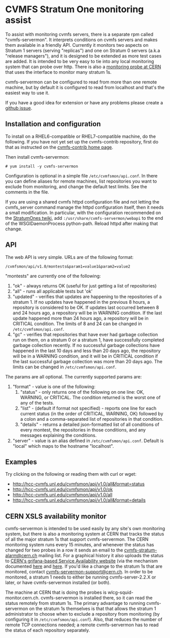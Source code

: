 CVMFS Stratum One monitoring assist
===================================

To assist with monitoring cvmfs servers, there is a separate rpm
called \"cvmfs-servermon\". It interprets conditions on cvmfs servers
and makes them available in a friendly API. Currently it monitors two
aspects on Stratum 1 servers (serving \"replicas\") and one on Stratum
0 servers (a.k.a \"release managers\"), and it is designed to be
extended as more test cases are added. It is intended to be very easy
to tie into any local monitoring system that can probe over http.  There
is also a [monitoring probe at CERN](#cern-xsls-availability-monitor)
that uses the interface to monitor many stratum 1s.

cvmfs-servermon can be configured to read from more than one remote
machine, but by default it is configured to read from localhost and
that\'s the easiest way to use it.

If you have a good idea for extension or have any problems please create a
[github issue](https://github.com/cvmfs-contrib/cvmfs-servermon/issues).

Installation and configuration
------------------------------

To install on a RHEL6-compatible or RHEL7-compatible machine, do the
following. If you have not yet set up the cvmfs-contrib repository,
first do that as instructed on the
[cvmfs-contrib home page](https://cvmfs-contrib.github.io).

Then install cvmfs-servermon:

    # yum install -y cvmfs-servermon

Configuration is optional in a simple file `/etc/cvmfsmon/api.conf`. In
there you can define aliases for remote machines, list repositories you
want to exclude from monitoring, and change the default test limits. See
the comments in the file.

If you are using a shared cvmfs httpd configuration file and not letting
the cvmfs\_server command manage the httpd configuration itself, then it
needs a small modification. In particular, with the configuration
recommended on the
[StratumOnes twiki](https://twiki.cern.ch/twiki/bin/view/CvmFS/StratumOnes#2_1_X_Configuration),
add `:/usr/share/cvmfs-servermon/webapi` to the end of the
WSGIDaemonProcess python-path. Reload httpd after making that change.

API
---

The web API is very simple. URLs are of the following format:

    /cvmfsmon/api/v1.0/montests&param1=value1&param2=value2

\"montests\" are currently one of the following:

1.  \"ok\" - always returns OK (useful for just getting a list of
    repositories)
2.  \"all\" - runs all applicable tests but \'ok\'
3.  \"updated\" - verifies that updates are happening to the
    repositories of a stratum 1. If no updates have happened in the
    previous 8 hours, a repository is considered to be OK. If updates
    last occurred between 8 and 24 hours ago, a repository will be in
    WARNING condition. If the last update happened more than 24 hours
    ago, a repository will be in CRITICAL condition. The limits of 8 and
    24 can be changed in `/etc/cvmfsmon/api.conf`.
4.  \"gc\" - verifies that repositories that have ever had garbage
    collection run on them, on a stratum 0 or a stratum 1, have
    successfully completed garbage collection recently. If no successful
    garbage collections have happened in the last 10 days and less than
    20 days ago, the repository will be in a WARNING condition, and it
    will be in CRITICAL condition if the last successful garbage
    collection was more than 20 days ago. The limits can be changed in
    `/etc/cvmfsmon/api.conf`.

The params are all optional. The currently supported params are:

1.  \"format\" - value is one of the following:
    1.  \"status\" - only returns one of the following on one line: OK,
        WARNING, or CRITICAL. The condition returned is the worst one of
        any of the tests.
    2.  \"list\" - (default if format not specified) - reports one line
        for each current status (in the order of CRITICAL, WARNING, OK)
        followed by a colon and a comma-separated list of repositories
        in that condition.
    3.  \"details\" - returns a detailed json-formatted list of all
        conditions of every montest, the repositories in those
        conditions, and any messages explaining the conditions.
2.  \"server\" - value is an alias defined in `/etc/cvmfsmon/api.conf`.
    Default is \"local\" which maps to the hostname \"localhost\".

Examples
--------

Try clicking on the following or reading them with curl or wget:

- <http://hcc-cvmfs.unl.edu/cvmfsmon/api/v1.0/all&format=status>
- <http://hcc-cvmfs.unl.edu/cvmfsmon/api/v1.0/ok>
- <http://hcc-cvmfs.unl.edu/cvmfsmon/api/v1.0/all>
- <http://hcc-cvmfs.unl.edu/cvmfsmon/api/v1.0/all&format=details>


CERN XSLS availability monitor
------------------------------

cvmfs-servermon is intended to be used easily by any site\'s own
monitoring system, but there is also a monitoring system at CERN that
tracks the status of all the major stratum 1s that support
cvmfs-servermon. The CERN monitoring system runs every 15 minutes, and
whenever the status has changed for two probes in a row it sends an
email to the
[cvmfs-stratum-alarm@cern.ch](mailto:cvmfs-stratum-alarm@cern.ch)
mailing list. For a graphical history it also uploads the status to
[CERN\'s grifana-based Service Availability website](https://monit-grafana.cern.ch/d/000000855/overview-service-availability?orgId=1&var-isfe=All&var-regexp=cvmfs_stratum1mon)
(via the mechanism documented
[here](https://itmon.web.cern.ch/itmon/recipes/how_to_publish_service_metrics.html) and
[here](https://itmon.web.cern.ch/itmon/recipes/how_to_create_a_service_xml.html).
If you'd like a change to the stratum 1s that are monitored, contact
[cvmfs-servermon-support@cern.ch](mailto:cvmfs-servermon-support@cern.ch).
In order to be monitored, a stratum 1 needs to either be running
cvmfs-server-2.2.X or later, or have cvmfs-servermon installed (or
both).

The machine at CERN that is doing the probes is wlcg-squid-monitor.cern.ch.
cvmfs-servermon is installed there, so it can read the status remotely
from stratum 1s. The primary advantage to running cvmfs-servermon on
the stratum 1s themselves is that that allows the stratum 1
administrator to choose when to exclude a repository from monitoring
(by configuring it in `/etc/cvmfsmon/api.conf`). Also, that reduces
the number of remote TCP connections needed; a remote cvmfs-servermon
has to read the status of each repository separately.

